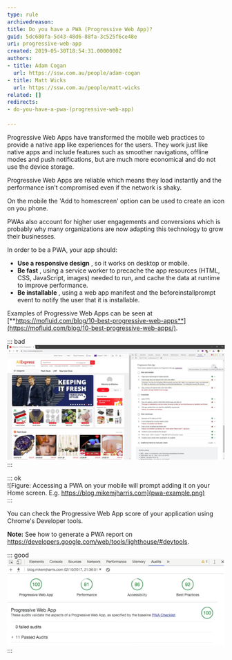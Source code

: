 ```yaml
---
type: rule
archivedreason: 
title: Do you have a PWA (Progressive Web App)?
guid: 5dc680fa-5d43-48d6-88fa-3c525f6ce48e
uri: progressive-web-app
created: 2019-05-30T18:54:31.0000000Z
authors:
- title: Adam Cogan
  url: https://ssw.com.au/people/adam-cogan
- title: Matt Wicks
  url: https://ssw.com.au/people/matt-wicks
related: []
redirects:
- do-you-have-a-pwa-(progressive-web-app)

---
```


Progressive Web Apps have transformed the mobile web practices to provide a native app like experiences for the users. They work just like native apps and include features such as smoother navigations, offline modes and push notifications, but are much more economical and do not use the device storage.

Progressive Web Apps are reliable which means they load instantly and the performance isn't compromised even if the network is shaky.

On the mobile the 'Add to homescreen' option can be used to create an icon on you phone.

PWAs also account for higher user engagements and conversions which is probably why many organizations are now adapting this technology to grow their businesses.


<!--endintro-->

In order to be a PWA, your app should:

* **Use a responsive design** , so it works on desktop or mobile.
* **Be fast** , using a service worker to precache the app resources (HTML, CSS, JavaScript, images) needed to run, and cache the data at runtime to improve performance.
* **Be installable** , using a web app manifest and the beforeinstallprompt event to notify the user that it is installable.


Examples of Progressive Web Apps can be seen at [**https://mofluid.com/blog/10-best-progressive-web-apps**](https://mofluid.com/blog/10-best-progressive-web-apps/).


::: bad  
![Figure: Bad Example - aliexpress get a mark of 6/12 (see tooltip) and cannot be used as a PWA](pwa-bad-example.jpg)  
:::


::: ok  
![Figure: Accessing a PWA on your mobile will prompt adding it on your Home screen. E.g. https://blog.mikemjharris.com](pwa-example.png)  
:::

You can check the Progressive Web App score of your application using Chrome's Developer tools.

**Note:** See how to generate a PWA report on           https://developers.google.com/web/tools/lighthouse/#devtools.




::: good  
![Figure: Good Example - Aim for a good Progressive Web App score](PWA-tools.png)  
:::
